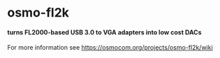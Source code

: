 # osmo-fl2k
#### turns FL2000-based USB 3.0 to VGA adapters into low cost DACs

For more information see https://osmocom.org/projects/osmo-fl2k/wiki
